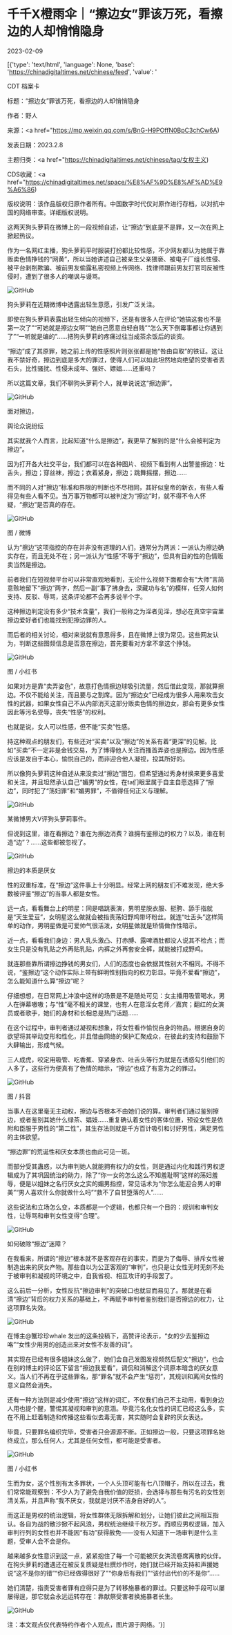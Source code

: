 # 千千X橙雨伞｜“擦边女”罪该万死，看擦边的人却悄悄隐身

2023-02-09

[{'type': 'text/html', 'language': None, 'base': 'https://chinadigitaltimes.net/chinese/feed', 'value': '

CDT 档案卡

标题：“擦边女”罪该万死，看擦边的人却悄悄隐身

作者：野人

来源：<a href="https://mp.weixin.qq.com/s/BnG-H9POffN0BpC3chCw6A)

发表日期：2023.2.8

主题归类：<a href="https://chinadigitaltimes.net/chinese/tag/女权主义)

CDS收藏：<a href="https://chinadigitaltimes.net/space/%E8%AF%9D%E8%AF%AD%E9%A6%86)

版权说明：该作品版权归原作者所有。中国数字时代仅对原作进行存档，以对抗中国的网络审查。详细版权说明。





这两天狗头萝莉在微博上的一段视频自述，让“擦边”到底是不是罪，又一次在网上掀起热议。

作为一名网红主播，狗头萝莉平时服装打扮都比较性感，不少网友都认为她属于靠贩卖色情挣钱的“网黄”，所以当她讲述自己被亲生父亲猥亵、被电子厂组长性侵、被平台剥削欺骗、被前男友偷露私密视频上传网络、找律师跟前男友打官司反被性侵时，遭到了很多人的嘲讽与谩骂。

![GitHub](https://chinadigitaltimes.net/chinese/files/2023/02/post-692782-63e4772fa4b55.png)

狗头萝莉在近期微博中透露出轻生意愿，引发广泛关注。

即使在狗头萝莉表露出轻生倾向的视频下，还是有很多人在评论“她搞这套也不是第一次了”“可她就是擦边女啊”“她自己愿意自轻自贱”“怎么天下倒霉事都让你遇到了”“一听就是编的”……把狗头萝莉的疼痛过往当成茶余饭后的谈资。

“擦边”成了其原罪，她之前上传的性感照片则张张都是她“咎由自取”的铁证。这让我不禁好奇，擦边到底是多大的罪过，使得人们可以如此坦然地向绝望的受害者丢石头，比性骚扰、性侵未成年、强奸、嫖娼……还重吗？

所以这篇文章，我们不聊狗头萝莉个人，就单说说这“擦边罪”。

![GitHub](https://chinadigitaltimes.net/chinese/files/2023/02/post-692782-63e4772fae3a9.png)

面对擦边，

舆论众说纷纭

其实就我个人而言，比起知道“什么是擦边”，我更早了解到的是“什么会被判定为擦边”。

因为打开各大社交平台，我们都可以在各种图片、视频下看到有人出警鉴擦边：吐舌头，擦边；穿丝袜，擦边；衣着紧身，擦边；跳舞摇摆，擦边……

而不同的人对“擦边”标准和界限的判断也不尽相同，其好似皇帝的新衣，有些人看得见有些人看不见。当万事万物都可以被判定为“擦边”时，就不得不令人怀疑，“擦边”是否真的存在。

![GitHub](https://chinadigitaltimes.net/chinese/files/2023/02/post-692782-63e4772fb87fb.)

图 / 微博

认为“擦边”这项指控的存在并非没有道理的人们，通常分为两派：一派认为擦边确实存在，而且无处不在；另一派认为“性感”不等于“擦边”，但具有目的性的色情贩卖当然是擦边。

前者我们在短视频平台可以非常直观地看到，无论什么视频下面都会有“大师”言简意赅地留下“擦边”两字，然后一副“事了拂身去，深藏功与名”的模样，任旁人如何支持、反驳、辱骂，这条评论都不会再多说半个字。

这种擦边判定没有多少“技术含量”，我们一般称之为淫者见淫，想必在真空宇宙里擦边爱好者们也能找到犯擦边罪的人。

而后者的相关讨论，相对来说就有意思得多，且在微博上很为常见。这些网友认为，判断这些图频信息是否意在擦边，首先要看对方拿不拿这个挣钱。

![GitHub](https://chinadigitaltimes.net/chinese/files/2023/02/post-692782-63e4772fc669c.)

图 / 小红书

如果对方是靠“卖弄姿色”，故意打色情擦边球吸引流量，然后借此变现，那就算擦边。不仅不能给关注，而且要与之割席。因为“擦边女”已经成为很多人用来攻击女性的武器，如果女性自己不从内部消灭这部分贩卖色情的擦边女，那会有更多女性因此等污名受辱，丧失“性感”的权利。

也就是说，女人可以性感，但不能“买卖”性感。

持这种观点的朋友们，有些还对“买卖”以及“擦边”的关系有着“更深”的见解。比如“买卖”不一定非是金钱交易，为了博得他人关注而搔首弄姿也是擦边。因为性感应该是发自于本心，愉悦自己的，而非迎合他人凝视，投其所好的。

所以像狗头萝莉这种自述从来没卖过“擦边”图包，但希望通过秀身材换来更多喜爱和关注，并且坦然承认自己“媚男”的女性，在ta们眼里属于自主自愿选择了“擦边”，同时犯了“荡妇罪”和“媚男罪”，不值得任何正义与理解。

![GitHub](https://chinadigitaltimes.net/chinese/files/2023/02/post-692782-63e4772fd4121.)

某微博男大V评狗头萝莉事件。

但说到这里，谁在看擦边？谁在为擦边消费？谁拥有鉴擦边的权力？以及，谁在制造“边”？……这些都被忽视了。

![GitHub](https://chinadigitaltimes.net/chinese/files/2023/02/post-692782-63e4772fddeea.png)

擦边的本质是厌女

性的双重标准，在“擦边”这件事上十分明显。经常上网的朋友们不难发现，绝大多数被评鉴“擦边”的当事人都是女性。

远一点，看看舞台上的明星：同是唱跳表演，男明星脱衣服、挺胯、舔手指就是“天生爱豆”，女明星这么做就会被指责荡妇野鸡带坏粉丝。就连“吐舌头”这样简单的动作，男明星做是可爱帅气很活泼，女明星做就是矫情做作性暗示。

近一点，看看我们身边：男人乳头激凸、打赤膊、露啤酒肚都没人说其不检点；而女生只是没有乳贴之外再贴乳贴，内裤之外再套安全裤，就能被打成野鸡。

就连那些靠所谓擦边挣钱的男女们，人们的态度也会依据其性别大不相同。不得不说，“鉴擦边”这个动作实际上带有鲜明性别指向的权力彰显。毕竟不爱看“擦边”，怎么能知道什么算“擦边”呢？

仔细想想，在日常网上冲浪中这样的场景是不是随处可见：女主播用吸管喝水，男人在弹幕嗷嗷；与“性”毫不相关的课堂，也有人在意淫女老师／嘉宾；翻红的女演员或者歌手，她们的身材和长相总是热门话题……

在这个过程中，审判者通过凝视和想象，将女性看作愉悦自身的物品，根据自身的欲望将其举动变形和性化，并且借由网络的保护汇聚成众，在彼此的支持和鼓励下大肆输出，形成气候。

三人成虎，咬定用吸管、吃香蕉、穿紧身衣、吐舌头等行为就是在诱惑勾引他们的人多了，这些行为便真有了色情的暗示，“擦边”也成了有意为之的罪过。

![GitHub](https://chinadigitaltimes.net/chinese/files/2023/02/post-692782-63e4772fe9d28.)

图 / 抖音

当事人在这里毫无主动权，擦边与否根本不由她们说的算。审判者们通过鉴别擦边，或者鉴别其她什么绿茶、娼妓……重复确认着女性的客体位置，预设女性是依附和臣服于男性的“第二性”，其生存法则就是千方百计吸引和讨好男性，满足男性的主体欲望。

“擦边罪”的荒诞性和厌女本质也由此可见一斑。

而部分受其蛊惑，以为审判她人就能拥有权力的女性，则是通过内化和践行男权逻辑成为了其巩固统治的助力，除了“你一女的怎么这么不知羞耻啊”这样的荡妇羞辱，便是以姐妹之名行厌女之实的媚男指控，常见话术为“你怎么能迎合男人的审美”“男人喜欢什么你就做什么吗”“救不了自甘堕落的人”……

这些说法和立场怎么变，本质都是一个逻辑，也都只有一个目的：规训和审判女性，让辱骂和审判女性变得“合理”。

![GitHub](https://chinadigitaltimes.net/chinese/files/2023/02/post-692782-63e4773000004.png)

如何破除“擦边”迷障？

在我看来，所谓的“擦边”根本就不是客观存在的事实，而是为了侮辱、排斥女性被制造出来的厌女产物。那些自以为公正客观的“审判”，也只是让女性无时无刻不处于被审判和凝视的环境之中，自我省视、相互攻讦的手段罢了。

这么前后一分析，女性反抗“擦边审判”的突破口也就显而易见了。那就是在看清“擦边”背后的权力关系的基础上，不再赋予审判者鉴别我们是否擦边的权力，让这项罪名失效。

![GitHub](https://chinadigitaltimes.net/chinese/files/2023/02/post-692782-63e477300b75f.)

在博主@蟹珍珍whale 发出的这条投稿下，高赞评论表示，“女的少去鉴擦边咯”“女性少用男的创造出来对女性不友善的词”。

其实现在已经有很多姐妹这么做了，她们会自己发图发视频然后配文“擦边”，也会在别的博主的评论区下留言“擦边我爱看”，调侃和消解这个词原本暗含的厌女意义。当人们不再在乎这些罪名，那“罪名”就不会产生“惩罚”，其规训和离间女性的意义自然会消失。

还有一种方法则是减少使用“擦边”这样的词汇，不仅我们自己不主动用，看到身边人用也提个醒，警惕其凝视和审判的意涵。毕竟污名化女性的词汇已经这么多，实在不用上赶着制造和传播这些看似去毒无害，其实随时会复辟的厌女表达。

毕竟，只要罪名编织完毕，受害者只会源源不断。正如擦边一般，只要这项罪名始终成立，那么任何人，尤其是任何女性，都可能是受害者。

![GitHub](https://chinadigitaltimes.net/chinese/files/2023/02/post-692782-63e4773018482.)

图 / 小红书

生而为女，这个性别有太多罪状，一个人头顶可能有七八顶帽子，所以在过去，我们常常能观察到：不少人为了避免自我价值的贬损，会选择与那些有污名的女性划清关系，并且声称“我不厌女，我就是讨厌不洁身自好的人”。

而这正是男权的统治逻辑，将女性群体无限拆解和划分，让她们彼此之间相互指认。各自为战的散沙掀不起风浪，男权统治继续千秋万岁。而顺应男权逻辑，加入审判行列的女性也并不能因“有功”获得赦免——没有人知道下一场审判是什么主题，受审人会不会是你。

越来越多女性意识到这一点，紧紧抱住了每一个可能被厌女洪流卷席离散的伙伴。在狗头萝莉的遭遇还在被反复质疑是杜撰炒作时，她们就已经开始支持和声援她说“这不是你的错”“你已经做得很好了”“你身后有我们”“该付出代价的不是你”……

她们清楚，指责受害者罪有应得只是为了转移施暴者的罪过。只要这种手段可以屡屡得逞，那它就会永远运转存在：靠献祭受害者换施暴者长生。

![GitHub](https://chinadigitaltimes.net/chinese/files/2023/02/post-692782-63e477302a41d.)

注：本文观点仅代表特约作者个人观点，图片源于网络。'}]